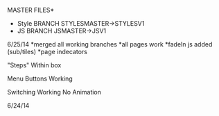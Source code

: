 MASTER FILES*

- Style BRANCH STYLESMASTER->STYLESV1
- JS BRANCH JSMASTER->JSV1

6/25/14
*merged all working branches
	*all pages work
	*fadeIn js added (sub/tiles)
	*page indecators



"Steps" Within box

Menu Buttons Working

Switching Working
No Animation

6/24/14
